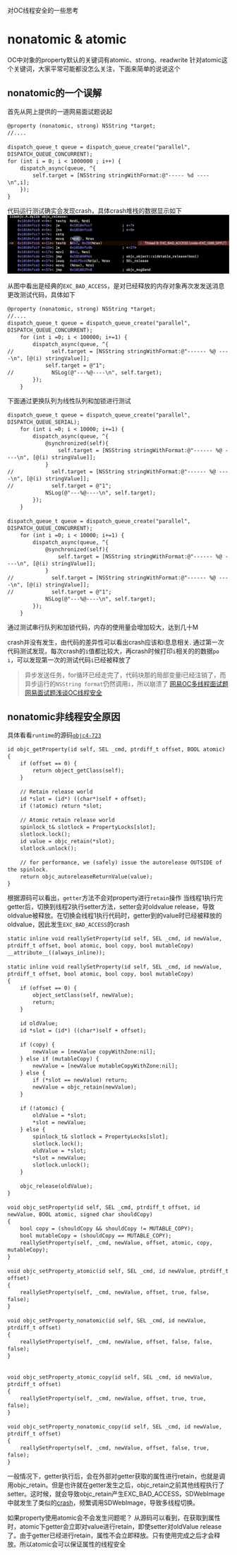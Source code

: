 对OC线程安全的一些思考
# nonatomic & atomic

OC中对象的property默认的关键词有atomic、strong、readwrite
针对atomic这个关键词，大家平常可能都没怎么关注，下面来简单的说说这个

## nonatomic的一个误解 

首先从网上提供的一道网易面试题说起

```
@property (nonatomic, strong) NSString *target;
//....

dispatch_queue_t queue = dispatch_queue_create("parallel", DISPATCH_QUEUE_CONCURRENT);
for (int i = 0; i < 1000000 ; i++) {
    dispatch_async(queue, ^{
        self.target = [NSString stringWithFormat:@"----- %d ----\n",i];
    });
}

```
代码运行测试确实会发现crash，具体crash堆栈的数据显示如下
![](media/15222929724933/15222933519494.jpg)

从图中看出是经典的`EXC_BAD_ACCESS`，是对已经释放的内存对象再次发发送消息
更改测试代码，具体如下
```
@property (nonatomic, strong) NSString *target;
//....
dispatch_queue_t queue = dispatch_queue_create("parallel", DISPATCH_QUEUE_CONCURRENT);
    for (int i =0; i < 100000; i+=1) {
        dispatch_async(queue, ^{
//            self.target = [NSString stringWithFormat:@"------ %@ ----\n", [@(i) stringValue]];
            self.target = @"1";
//            NSLog(@"---%@----\n", self.target);
        });
    }
```
下面通过更换队列为线性队列和加锁进行测试

```
dispatch_queue_t queue = dispatch_queue_create("parallel", DISPATCH_QUEUE_SERIAL);
    for (int i =0; i < 10000; i+=1) {
        dispatch_async(queue, ^{
            @synchronized(self){
                self.target = [NSString stringWithFormat:@"------ %@ ----\n", [@(i) stringValue]];
            }
//            self.target = [NSString stringWithFormat:@"------ %@ ----\n", [@(i) stringValue]];
//            self.target = @"1";
            NSLog(@"---%@----\n", self.target);
        });
    }

dispatch_queue_t queue = dispatch_queue_create("parallel", DISPATCH_QUEUE_CONCURRENT);
    for (int i =0; i < 10000; i+=1) {
        dispatch_async(queue, ^{
            @synchronized(self){
                self.target = [NSString stringWithFormat:@"------ %@ ----\n", [@(i) stringValue]];
            }
//            self.target = [NSString stringWithFormat:@"------ %@ ----\n", [@(i) stringValue]];
//            self.target = @"1";
            NSLog(@"---%@----\n", self.target);
        });
    }
```
通过测试串行队列和加锁代码，内存的使用量会增加较大，达到几十M

crash并没有发生，由代码的差异性可以看出crash应该和i息息相关.
通过第一次代码测试发现，每次crash的`i`值都比较大，再crash时候打印`i`相关的的数据`po i`，可以发现第一次的测试代码`i`已经被释放了

>异步发送任务，for循环已经走完了，代码块那的局部变量i已经注销了，而异步运行的`NSString format`仍然调用`i`，所以崩溃了
[网易OC多线程面试题](https://blog.csdn.net/wsgtc8080/article/details/77980331)
[网易面试题浅谈OC线程安全](https://www.jianshu.com/p/cec2a41aa0e7)

## nonatomic非线程安全原因

具体看看`runtime`的源码[`objc4-723`](https://opensource.apple.com/tarballs/objc4/)

```
id objc_getProperty(id self, SEL _cmd, ptrdiff_t offset, BOOL atomic) {
    if (offset == 0) {
        return object_getClass(self);
    }

    // Retain release world
    id *slot = (id*) ((char*)self + offset);
    if (!atomic) return *slot;
        
    // Atomic retain release world
    spinlock_t& slotlock = PropertyLocks[slot];
    slotlock.lock();
    id value = objc_retain(*slot);
    slotlock.unlock();
    
    // for performance, we (safely) issue the autorelease OUTSIDE of the spinlock.
    return objc_autoreleaseReturnValue(value);
}
```
根据源码可以看出，`getter`方法不会对property进行`retain`操作
当线程1执行完getter后，切换到线程2执行setter方法，setter会对oldvalue release，导致oldvalue被释放。在切换会线程1执行代码时，getter到的value时已经被释放的oldvalue，因此发生`EXC_BAD_ACCESS`的crash

```
static inline void reallySetProperty(id self, SEL _cmd, id newValue, ptrdiff_t offset, bool atomic, bool copy, bool mutableCopy) __attribute__((always_inline));

static inline void reallySetProperty(id self, SEL _cmd, id newValue, ptrdiff_t offset, bool atomic, bool copy, bool mutableCopy)
{
    if (offset == 0) {
        object_setClass(self, newValue);
        return;
    }

    id oldValue;
    id *slot = (id*) ((char*)self + offset);

    if (copy) {
        newValue = [newValue copyWithZone:nil];
    } else if (mutableCopy) {
        newValue = [newValue mutableCopyWithZone:nil];
    } else {
        if (*slot == newValue) return;
        newValue = objc_retain(newValue);
    }

    if (!atomic) {
        oldValue = *slot;
        *slot = newValue;
    } else {
        spinlock_t& slotlock = PropertyLocks[slot];
        slotlock.lock();
        oldValue = *slot;
        *slot = newValue;        
        slotlock.unlock();
    }

    objc_release(oldValue);
}

void objc_setProperty(id self, SEL _cmd, ptrdiff_t offset, id newValue, BOOL atomic, signed char shouldCopy) 
{
    bool copy = (shouldCopy && shouldCopy != MUTABLE_COPY);
    bool mutableCopy = (shouldCopy == MUTABLE_COPY);
    reallySetProperty(self, _cmd, newValue, offset, atomic, copy, mutableCopy);
}

void objc_setProperty_atomic(id self, SEL _cmd, id newValue, ptrdiff_t offset)
{
    reallySetProperty(self, _cmd, newValue, offset, true, false, false);
}

void objc_setProperty_nonatomic(id self, SEL _cmd, id newValue, ptrdiff_t offset)
{
    reallySetProperty(self, _cmd, newValue, offset, false, false, false);
}


void objc_setProperty_atomic_copy(id self, SEL _cmd, id newValue, ptrdiff_t offset)
{
    reallySetProperty(self, _cmd, newValue, offset, true, true, false);
}

void objc_setProperty_nonatomic_copy(id self, SEL _cmd, id newValue, ptrdiff_t offset)
{
    reallySetProperty(self, _cmd, newValue, offset, false, true, false);
}
```
一般情况下，getter执行后，会在外部对getter获取的属性进行retain，也就是调用objc_retain。但是也许就在getter发生之后，objc_retain之前其他线程执行了setter。这时候，就会导致objc_retain产生EXC_BAD_ACCESS，SDWebImage中就发生了类似的[crash](https://www.jianshu.com/p/b075bfd67899)，频繁调用SDWebImage，导致多线程切换。

如果property使用atomic会不会发生问题呢？
从源码可以看到，在获取到属性时，atomic下getter会立即对value进行retain，即使setter对oldValue release了。由于getter已经进行retain，属性不会立即释放。只有使用完成之后才会释放。所以atomic会可以保证属性的线程安全
	


